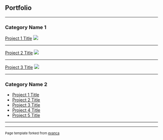 ## Portfolio

---

### Category Name 1 

[Project 1 Title](/sample_page)
<img src="dogwashimg.jpg?raw=true"/>

---
[Project 2 Title](/pdf/sample_presentation.pdf)
<img src="honeyimg2.png?raw=true"/>

---
[Project 3 Title](http://example.com/)
<img src="dogwashimg.jpg?raw=true"/>

---

### Category Name 2

- [Project 1 Title](http://example.com/)
- [Project 2 Title](http://example.com/)
- [Project 3 Title](http://example.com/)
- [Project 4 Title](http://example.com/)
- [Project 5 Title](http://example.com/)

---




---
<p style="font-size:11px">Page template forked from <a href="https://github.com/evanca/quick-portfolio">evanca</a></p>
<!-- Remove above link if you don't want to attibute -->
